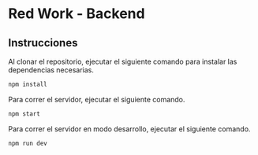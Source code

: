 # Red Work - Backend

## Instrucciones
Al clonar el repositorio, ejecutar el siguiente comando para instalar las dependencias necesarias.

```bash
npm install
```

Para correr el servidor, ejecutar el siguiente comando.

```bash
npm start
```

Para correr el servidor en modo desarrollo, ejecutar el siguiente comando.

```bash
npm run dev
```


